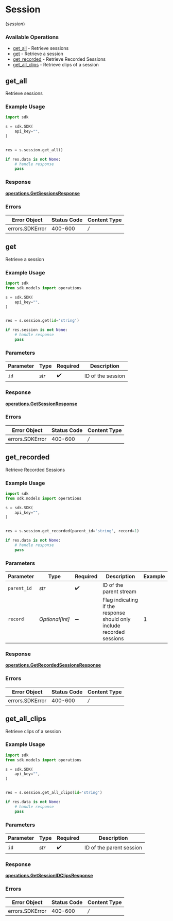 # Session
(*session*)

### Available Operations

* [get_all](#get_all) - Retrieve sessions
* [get](#get) - Retrieve a session
* [get_recorded](#get_recorded) - Retrieve Recorded Sessions
* [get_all_clips](#get_all_clips) - Retrieve clips of a session

## get_all

Retrieve sessions

### Example Usage

```python
import sdk

s = sdk.SDK(
    api_key="",
)


res = s.session.get_all()

if res.data is not None:
    # handle response
    pass
```


### Response

**[operations.GetSessionsResponse](../../models/operations/getsessionsresponse.md)**
### Errors

| Error Object    | Status Code     | Content Type    |
| --------------- | --------------- | --------------- |
| errors.SDKError | 400-600         | */*             |

## get

Retrieve a session

### Example Usage

```python
import sdk
from sdk.models import operations

s = sdk.SDK(
    api_key="",
)


res = s.session.get(id='string')

if res.session is not None:
    # handle response
    pass
```

### Parameters

| Parameter          | Type               | Required           | Description        |
| ------------------ | ------------------ | ------------------ | ------------------ |
| `id`               | *str*              | :heavy_check_mark: | ID of the session  |


### Response

**[operations.GetSessionResponse](../../models/operations/getsessionresponse.md)**
### Errors

| Error Object    | Status Code     | Content Type    |
| --------------- | --------------- | --------------- |
| errors.SDKError | 400-600         | */*             |

## get_recorded

Retrieve Recorded Sessions

### Example Usage

```python
import sdk
from sdk.models import operations

s = sdk.SDK(
    api_key="",
)


res = s.session.get_recorded(parent_id='string', record=1)

if res.data is not None:
    # handle response
    pass
```

### Parameters

| Parameter                                                              | Type                                                                   | Required                                                               | Description                                                            | Example                                                                |
| ---------------------------------------------------------------------- | ---------------------------------------------------------------------- | ---------------------------------------------------------------------- | ---------------------------------------------------------------------- | ---------------------------------------------------------------------- |
| `parent_id`                                                            | *str*                                                                  | :heavy_check_mark:                                                     | ID of the parent stream                                                |                                                                        |
| `record`                                                               | *Optional[int]*                                                        | :heavy_minus_sign:                                                     | Flag indicating if the response should only include recorded<br/>sessions<br/> | 1                                                                      |


### Response

**[operations.GetRecordedSessionsResponse](../../models/operations/getrecordedsessionsresponse.md)**
### Errors

| Error Object    | Status Code     | Content Type    |
| --------------- | --------------- | --------------- |
| errors.SDKError | 400-600         | */*             |

## get_all_clips

Retrieve clips of a session

### Example Usage

```python
import sdk
from sdk.models import operations

s = sdk.SDK(
    api_key="",
)


res = s.session.get_all_clips(id='string')

if res.data is not None:
    # handle response
    pass
```

### Parameters

| Parameter                | Type                     | Required                 | Description              |
| ------------------------ | ------------------------ | ------------------------ | ------------------------ |
| `id`                     | *str*                    | :heavy_check_mark:       | ID of the parent session |


### Response

**[operations.GetSessionIDClipsResponse](../../models/operations/getsessionidclipsresponse.md)**
### Errors

| Error Object    | Status Code     | Content Type    |
| --------------- | --------------- | --------------- |
| errors.SDKError | 400-600         | */*             |
